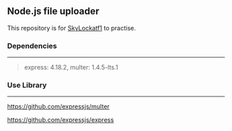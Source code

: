 ## Node.js file uploader
This repository is for [SkyLockatf1](https://github.com/SkyLockatf1) to practise.
### Dependencies
---
>express: 4.18.2,
>multer: 1.4.5-lts.1
### Use Library
---
<https://github.com/expressjs/multer>  

<https://github.com/expressjs/express>